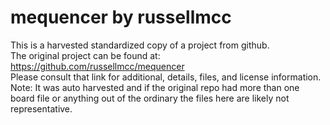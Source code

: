 
# mequencer by russellmcc  
This is a harvested standardized copy of a project from github.  
The original project can be found at:  
https://github.com/russellmcc/mequencer  
Please consult that link for additional, details, files, and license information.  
Note: It was auto harvested and if the original repo had more than one board file or anything out of the ordinary the files here are likely not representative.  
    